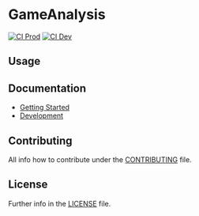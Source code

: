 # GameAnalysis

[![CI Prod](https://github.com/miggi92/handball-analytic/actions/workflows/ci-prod.yml/badge.svg)](https://github.com/miggi92/handball-analytic/actions/workflows/ci-prod.yml)
[![CI Dev](https://github.com/miggi92/handball-analytic/actions/workflows/ci-dev.yml/badge.svg)](https://github.com/miggi92/handball-analytic/actions/workflows/ci-dev.yml)

## Usage

## Documentation

- [Getting Started](./docs/gettingStarted.md)
- [Development](./docs/development/dev.md)

## Contributing

All info how to contribute under the [CONTRIBUTING](./CONTRIBUTING.md) file.

## License

Further info in the [LICENSE](./LICENSE.md) file.
